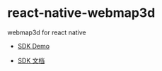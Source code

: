 # react-native-webmap3d

webmap3d for react native

* [SDK Demo](https://github.com/Dituhui-Mapplus/web3dsdk-rn/tree/main)

* [SDK 文档](https://github.com/Dituhui-Mapplus/react-native-webmap3d-docs/blob/main/docs_md/README.md)
